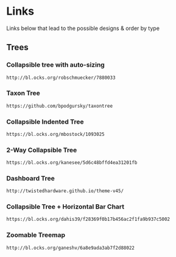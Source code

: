 # Links 
Links below that lead to the possible designs & order by type

## Trees

### Collapsible tree with auto-sizing
```bash 
http://bl.ocks.org/robschmuecker/7880033
```
### Taxon Tree
```bash
https://github.com/bpodgursky/taxontree
```
### Collapsible Indented Tree
```bash
https://bl.ocks.org/mbostock/1093025
```
### 2-Way Collapsible Tree
```bash
https://bl.ocks.org/kanesee/5d6c48bffd4ea31201fb
```
### Dashboard Tree
```bash
http://twistedhardware.github.io/theme-v45/
```
### Collapsible Tree + Horizontal Bar Chart
```bash
https://bl.ocks.org/dahis39/f28369f0b17b456ac2f1fa9b937c5002
```
### Zoomable Treemap 
```bash
http://bl.ocks.org/ganeshv/6a8e9ada3ab7f2d88022
```
